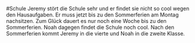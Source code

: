#Schule
Jeremy stört die Schule sehr und er findet sie nicht so cool wegen den Hausaufgaben. Er muss jetzt bis zu den Sommerferien am Montag nachsitzen.
Zum Glück dauert es nur noch eine Woche bis zu den Sommerferien. Noah dagegen findet die Schule noch cool.
Nach den Sommerferien kommt Jeremy in die vierte und Noah in die zweite Klasse.